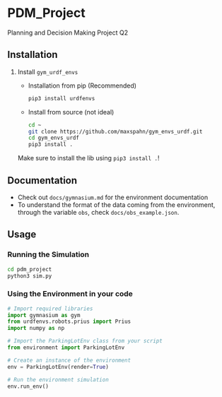 # PDM_Project
Planning and Decision Making Project Q2
## Installation
1. Install `gym_urdf_envs`
    * Installation from pip (Recommended) 
        ```bash
        pip3 install urdfenvs
        ```
    * Install from source (not ideal)
        ```bash
        cd ~
        git clone https://github.com/maxspahn/gym_envs_urdf.git
        cd gym_envs_urdf
        pip3 install .
        ```

    Make sure to install the lib using `pip3 install .`!
## Documentation
* Check out `docs/gymnasium.md` for the environment documentation
* To understand the format of the data coming from the environment, through the variable `obs`, check `docs/obs_example.json`.

## Usage
### Running the Simulation
```bash
cd pdm_project
python3 sim.py
```
### Using the Environment in your code

```python
# Import required libraries
import gymnasium as gym
from urdfenvs.robots.prius import Prius
import numpy as np

# Import the ParkingLotEnv class from your script
from environment import ParkingLotEnv

# Create an instance of the environment
env = ParkingLotEnv(render=True)

# Run the environment simulation
env.run_env()
```